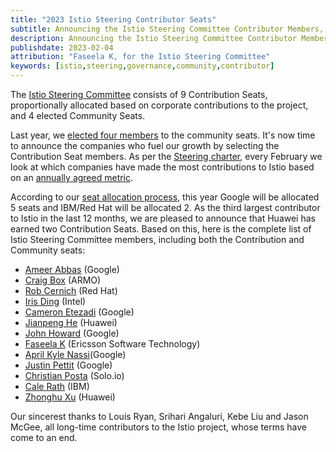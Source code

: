 ```yaml
---
title: "2023 Istio Steering Contributor Seats"
subtitle: Announcing the Istio Steering Committee Contributor Members, 2023.
description: Announcing the Istio Steering Committee Contributor Members, 2023.
publishdate: 2023-02-04
attribution: "Faseela K, for the Istio Steering Committee"
keywords: [istio,steering,governance,community,contributor]
---
```


The [Istio Steering Committee](https://github.com/istio/community/blob/master/steering/README.md) consists of 9 Contribution Seats, proportionally allocated based on corporate contributions to the project, and 4 elected Community Seats.

Last year, we [elected four members](/blog/2022/steering-election-results/) to the community seats. It's now time to announce the companies who fuel our growth by selecting the Contribution Seat members. As per the [Steering charter](https://github.com/istio/community/blob/master/steering/CHARTER.md), every February we look at which companies have made the most contributions to Istio based on an [annually agreed metric](https://github.com/istio/community/blob/master/steering/CONTRIBUTION-FORMULA.md).

According to our [seat allocation process](https://docs.google.com/spreadsheets/d/1IIms6OT1DgJ_lbn5433sy5wvqNBIIQgQHoWZvpShSXk/edit#gid=1365082320), this year Google will be allocated 5 seats and IBM/Red Hat will be allocated 2. As the third largest contributor to Istio in the last 12 months, we are pleased to announce that Huawei has earned two Contribution Seats. Based on this, here is the complete list of Istio Steering Committee members, including both the Contribution and Community seats:

- [Ameer Abbas](https://github.com/ameer00) (Google)
- [Craig Box](https://github.com/craigbox) (ARMO)
- [Rob Cernich](https://github.com/rcernich) (Red Hat)
- [Iris Ding](https://github.com/irisdingbj) (Intel)
- [Cameron Etezadi](https://github.com/cetezadi) (Google)
- [Jianpeng He](https://github.com/zirain) (Huawei)
- [John Howard](https://github.com/howardjohn) (Google)
- [Faseela K](https://github.com/kfaseela) (Ericsson Software Technology)
- [April Kyle Nassi](https://github.com/thisisnotapril)(Google)
- [Justin Pettit](https://github.com/justinpettit) (Google)
- [Christian Posta](https://github.com/christian-posta) (Solo.io)
- [Cale Rath](https://github.com/ctrath) (IBM)
- [Zhonghu Xu](https://github.com/hzxuzhonghu) (Huawei)

Our sincerest thanks to Louis Ryan, Srihari Angaluri, Kebe Liu and Jason McGee, all long-time contributors to the Istio project, whose terms have come to an end.

